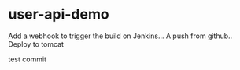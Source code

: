 # user-api-demo

Add a webhook to trigger the build on Jenkins...
A push from github..
Deploy to tomcat


test commit
